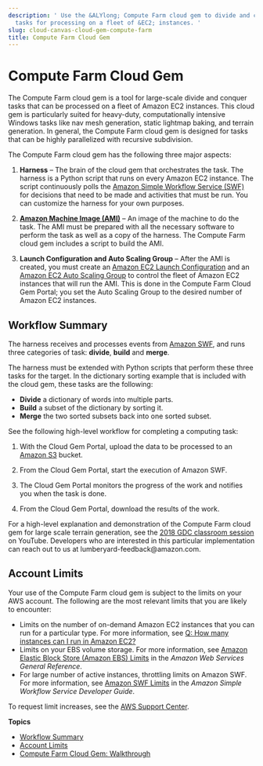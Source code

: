 ```yaml
---
description: ' Use the &ALYlong; Compute Farm cloud gem to divide and conquer large-scale
  tasks for processing on a fleet of &EC2; instances. '
slug: cloud-canvas-cloud-gem-compute-farm
title: Compute Farm Cloud Gem
---
```

# Compute Farm Cloud Gem<a name="cloud-canvas-cloud-gem-compute-farm"></a>

The Compute Farm cloud gem is a tool for large\-scale divide and conquer tasks that can be processed on a fleet of Amazon EC2 instances\. This cloud gem is particularly suited for heavy\-duty, computationally intensive Windows tasks like nav mesh generation, static lightmap baking, and terrain generation\. In general, the Compute Farm cloud gem is designed for tasks that can be highly parallelized with recursive subdivision\.

The Compute Farm cloud gem has the following three major aspects: 

1. **Harness** – The brain of the cloud gem that orchestrates the task\. The harness is a Python script that runs on every Amazon EC2 instance\. The script continuously polls the [Amazon Simple Workflow Service \(SWF\)](https://aws.amazon.com/swf/) for decisions that need to be made and activities that must be run\. You can customize the harness for your own purposes\.

1. **[Amazon Machine Image \(AMI\)](https://docs.aws.amazon.com/AWSEC2/latest/UserGuide/AMIs.html)** – An image of the machine to do the task\. The AMI must be prepared with all the necessary software to perform the task as well as a copy of the harness\. The Compute Farm cloud gem includes a script to build the AMI\.

1. **Launch Configuration and Auto Scaling Group** – After the AMI is created, you must create an [Amazon EC2 Launch Configuration](https://docs.aws.amazon.com/autoscaling/ec2/userguide/LaunchConfiguration.html) and an [Amazon EC2 Auto Scaling Group](https://docs.aws.amazon.com/autoscaling/ec2/userguide/AutoScalingGroup.html) to control the fleet of Amazon EC2 instances that will run the AMI\. This is done in the Compute Farm Cloud Gem Portal; you set the Auto Scaling Group to the desired number of Amazon EC2 instances\.

## Workflow Summary<a name="cloud-canvas-cloud-gem-compute-farm-workflow-summary"></a>

The harness receives and processes events from [Amazon SWF](https://aws.amazon.com/swf/), and runs three categories of task: **divide**, **build** and **merge**\.

The harness must be extended with Python scripts that perform these three tasks for the target\. In the dictionary sorting example that is included with the cloud gem, these tasks are the following:
+ **Divide** a dictionary of words into multiple parts\.
+ **Build** a subset of the dictionary by sorting it\.
+ **Merge** the two sorted subsets back into one sorted subset\.

See the following high\-level workflow for completing a computing task:

1. With the Cloud Gem Portal, upload the data to be processed to an [Amazon S3](https://aws.amazon.com/s3/) bucket\.

1. From the Cloud Gem Portal, start the execution of Amazon SWF\.

1. The Cloud Gem Portal monitors the progress of the work and notifies you when the task is done\.

1. From the Cloud Gem Portal, download the results of the work\.

For a high\-level explanation and demonstration of the Compute Farm cloud gem for large scale terrain generation, see the [2018 GDC classroom session](https://www.youtube.com/watch?v=STZLqIx13Ps) on YouTube\. Developers who are interested in this particular implementation can reach out to us at lumberyard\-feedback@amazon\.com\.

## Account Limits<a name="cloud-canvas-cloud-gem-compute-farm-account-limits"></a>

Your use of the Compute Farm cloud gem is subject to the limits on your AWS account\. The following are the most relevant limits that you are likely to encounter:
+ Limits on the number of on\-demand Amazon EC2 instances that you can run for a particular type\. For more information, see [Q: How many instances can I run in Amazon EC2?](https://aws.amazon.com/ec2/faqs/#How_many_instances_can_I_run_in_Amazon_EC2)
+ Limits on your EBS volume storage\. For more information, see [Amazon Elastic Block Store \(Amazon EBS\) Limits](https://docs.aws.amazon.com/general/latest/gr/aws_service_limits.html#limits_ebs) in the *Amazon Web Services General Reference*\.
+ For large number of active instances, throttling limits on Amazon SWF\. For more information, see [Amazon SWF Limits](https://docs.aws.amazon.com/amazonswf/latest/developerguide/swf-dg-limits.html) in the *Amazon Simple Workflow Service Developer Guide*\.

To request limit increases, see the [AWS Support Center](https://console.aws.amazon.com/support/home#/)\.

**Topics**
+ [Workflow Summary](#cloud-canvas-cloud-gem-compute-farm-workflow-summary)
+ [Account Limits](#cloud-canvas-cloud-gem-compute-farm-account-limits)
+ [Compute Farm Cloud Gem: Walkthrough](compute-farm-cloud-gem-walkthrough.md)